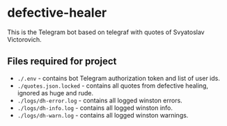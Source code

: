 # defective-healer
This is the Telegram bot based on telegraf with quotes of Svyatoslav Victorovich.

## Files required for project
- `./.env`                  - contains bot Telegram authorization token and list of user ids.
- `./quotes.json.locked`    - contains all quotes from defective healing, ignored as huge and rude.
- `./logs/dh-error.log`     - contains all logged winston errors.
- `./logs/dh-info.log`      - contains all logged winston info.
- `./logs/dh-warn.log`      - contains all logged winston warnings.